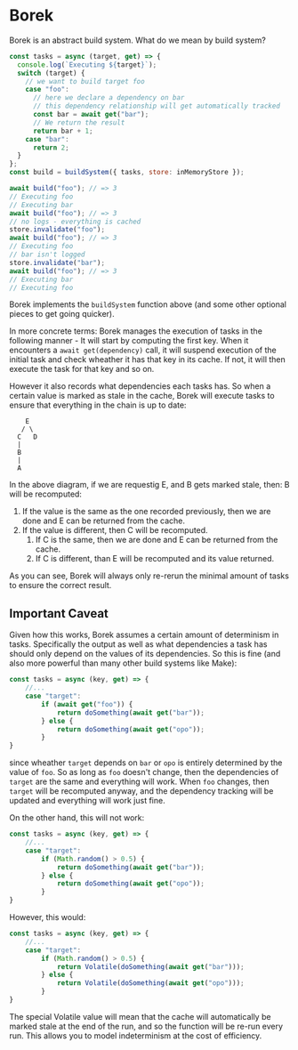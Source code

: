 # Borek

Borek is an abstract build system. What do we mean by build system?

```javascript
const tasks = async (target, get) => {
  console.log(`Executing ${target}`);
  switch (target) {
    // we want to build target foo
    case "foo":
      // here we declare a dependency on bar
      // this dependency relationship will get automatically tracked
      const bar = await get("bar");
      // We return the result
      return bar + 1;
    case "bar":
      return 2;
  }
};
const build = buildSystem({ tasks, store: inMemoryStore });

await build("foo"); // => 3
// Executing foo
// Executing bar
await build("foo"); // => 3
// no logs - everything is cached
store.invalidate("foo");
await build("foo"); // => 3
// Executing foo
// bar isn't logged
store.invalidate("bar");
await build("foo"); // => 3
// Executing bar
// Executing foo
```

Borek implements the `buildSystem` function above (and some other optional pieces to get going quicker).

In more concrete terms: Borek manages the execution of tasks in the following manner - It will start by computing the first key. When it encounters a `await get(dependency)` call, it will suspend execution of the initial task and check wheather it has that key in its cache. If not, it will then execute the task for that key and so on.

However it also records what dependencies each tasks has. So when a certain value is marked as stale in the cache, Borek will execute tasks to ensure that everything in the chain is up to date:

```
    E
   / \
  C   D
  |
  B
  |
  A
```

In the above diagram, if we are requestig E, and B gets marked stale, then:
B will be recomputed:

1.  If the value is the same as the one recorded previously, then we are done and E can be returned from the cache.
2.  If the value is different, then C will be recomputed.
    1. If C is the same, then we are done and E can be returned from the cache.
    2. If C is different, than E will be recomputed and its value returned.

As you can see, Borek will always only re-rerun the minimal amount of tasks to ensure the correct result.

## Important Caveat

Given how this works, Borek assumes a certain amount of determinism in tasks. Specifically the output as well as what dependencies a task has should only depend on the values of its dependencies. So this is fine (and also more powerful than many other build systems like Make):

```javascript
const tasks = async (key, get) => {
    //...
    case "target":
        if (await get("foo")) {
            return doSomething(await get("bar"));
        } else {
            return doSomething(await get("opo"));
        }
}
```

since wheather `target` depends on `bar` or `opo` is entirely determined by the value of `foo`. So as long as `foo` doesn't change, then the dependencies of `target` are the same and everything will work. When `foo` changes, then `target` will be recomputed anyway, and the dependency tracking will be updated and everything will work just fine.

On the other hand, this will not work:

```javascript
const tasks = async (key, get) => {
    //...
    case "target":
        if (Math.random() > 0.5) {
            return doSomething(await get("bar"));
        } else {
            return doSomething(await get("opo"));
        }
}
```

However, this would:

```javascript
const tasks = async (key, get) => {
    //...
    case "target":
        if (Math.random() > 0.5) {
            return Volatile(doSomething(await get("bar")));
        } else {
            return Volatile(doSomething(await get("opo")));
        }
}
```

The special Volatile value will mean that the cache will automatically be marked stale at the end of the run, and so the function will be re-run every run. This allows you to model indeterminism at the cost of efficiency.
